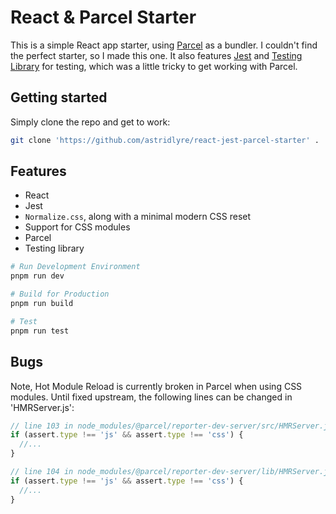 # React & Parcel Starter

This is a simple React app starter, using [Parcel](https://parceljs.org/docs/)
as a bundler. I couldn't find the perfect starter, so I made this one. It also
features [Jest](https://jestjs.io/) and [Testing Library](https://testing-library.com/)
for testing, which was a little tricky to get working with Parcel.

## Getting started

Simply clone the repo and get to work:

```bash
git clone 'https://github.com/astridlyre/react-jest-parcel-starter' .
```

## Features

- React
- Jest
- `Normalize.css`, along with a minimal modern CSS reset
- Support for CSS modules
- Parcel
- Testing library

```bash
# Run Development Environment
pnpm run dev

# Build for Production
pnpm run build

# Test
pnpm run test
```

## Bugs

Note, Hot Module Reload is currently broken in Parcel when using CSS modules.
Until fixed upstream, the following lines can be changed in 'HMRServer.js':

```javascript
// line 103 in node_modules/@parcel/reporter-dev-server/src/HMRServer.js
if (assert.type !== 'js' && assert.type !== 'css') {
  //...
}

// line 104 in node_modules/@parcel/reporter-dev-server/lib/HMRServer.js
if (assert.type !== 'js' && assert.type !== 'css') {
  //...
}
```
